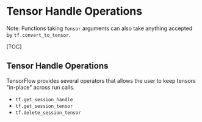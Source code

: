 # Tensor Handle Operations

Note: Functions taking `Tensor` arguments can also take anything accepted by
`tf.convert_to_tensor`.

[TOC]

## Tensor Handle Operations

TensorFlow provides several operators that allows the user to keep tensors
"in-place" across run calls.

*   `tf.get_session_handle`
*   `tf.get_session_tensor`
*   `tf.delete_session_tensor`
